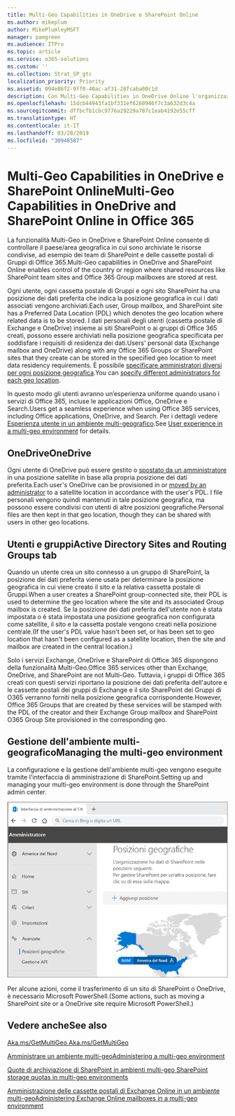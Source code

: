 ```yaml
---
title: Multi-Geo Capabilities in OneDrive e SharePoint Online
ms.author: mikeplum
author: MikePlumleyMSFT
manager: pamgreen
ms.audience: ITPro
ms.topic: article
ms.service: o365-solutions
ms.custom: ''
ms.collection: Strat_SP_gtc
localization_priority: Priority
ms.assetid: 094e86f2-9ff0-40ac-af31-28fcaba00c1d
description: Con Multi-Geo Capabilities in OneDrive Online l'organizzazione può espandere la propria presenza Office 365 a più paesi/aree geografiche.
ms.openlocfilehash: 15dcb44943fa1bf331ef6260946f7c3a632d3c4a
ms.sourcegitcommit: dffbcfb1cbc9776a29229a787c1eab4192e55cff
ms.translationtype: HT
ms.contentlocale: it-IT
ms.lasthandoff: 03/28/2019
ms.locfileid: "30948587"
---
```

# <a name="multi-geo-capabilities-in-onedrive-and-sharepoint-online"></a><span data-ttu-id="a43c5-103">Multi-Geo Capabilities in OneDrive e SharePoint Online</span><span class="sxs-lookup"><span data-stu-id="a43c5-103">Multi-Geo Capabilities in OneDrive and SharePoint Online in Office 365</span></span>

<span data-ttu-id="a43c5-104">La funzionalità Multi-Geo in OneDrive e SharePoint Online consente di controllare il paese/area geografica in cui sono archiviate le risorse condivise, ad esempio dei team di SharePoint e delle cassette postali di Gruppi di Office 365.</span><span class="sxs-lookup"><span data-stu-id="a43c5-104">Multi-Geo capabilities in OneDrive and SharePoint Online enables control of the country or region where shared resources like SharePoint team sites and Office 365 Group mailboxes are stored at rest.</span></span>

<span data-ttu-id="a43c5-105">Ogni utente, ogni cassetta postale di Gruppi e ogni sito SharePoint ha una posizione dei dati preferita che indica la posizione geografica in cui i dati associati vengono archiviati.</span><span class="sxs-lookup"><span data-stu-id="a43c5-105">Each user, Group mailbox, and SharePoint site has a Preferred Data Location (PDL) which denotes the geo location where related data is to be stored.</span></span> <span data-ttu-id="a43c5-106">I dati personali degli utenti (cassetta postale di Exchange e OneDrive) insieme ai siti SharePoint o ai gruppi di Office 365 creati, possono essere archiviati nella posizione geografica specificata per soddisfare i requisiti di residenza dei dati.</span><span class="sxs-lookup"><span data-stu-id="a43c5-106">Users' personal data (Exchange mailbox and OneDrive) along with any Office 365 Groups or SharePoint sites that they create can be stored in the specified geo location to meet data residency requirements.</span></span> <span data-ttu-id="a43c5-107">È possibile [specificare amministratori diversi per ogni posizione geografica](add-a-sharepoint-geo-admin.md).</span><span class="sxs-lookup"><span data-stu-id="a43c5-107">You can [specify different administrators for each geo location](add-a-sharepoint-geo-admin.md).</span></span>

<span data-ttu-id="a43c5-108">In questo modo gli utenti avranno un’esperienza uniforme quando usano i servizi di Office 365, incluse le applicazioni Office, OneDrive e Search.</span><span class="sxs-lookup"><span data-stu-id="a43c5-108">Users get a seamless experience when using Office 365 services, including Office applications, OneDrive, and Search.</span></span> <span data-ttu-id="a43c5-109">Per i dettagli vedere [Esperienza utente in un ambiente multi-geografico](multi-geo-user-experience.md).</span><span class="sxs-lookup"><span data-stu-id="a43c5-109">See [User experience in a multi-geo environment](multi-geo-user-experience.md) for details.</span></span>

## <a name="onedrive"></a><span data-ttu-id="a43c5-110">OneDrive</span><span class="sxs-lookup"><span data-stu-id="a43c5-110">OneDrive</span></span>

<span data-ttu-id="a43c5-111">Ogni utente di OneDrive può essere gestito o [spostato da un amministratore](move-onedrive-between-geo-locations.md) in una posizione satellite in base alla propria posizione dei dati preferita.</span><span class="sxs-lookup"><span data-stu-id="a43c5-111">Each user's OneDrive can be provisioned in or [moved by an administrator](move-onedrive-between-geo-locations.md) to a satellite location in accordance with the user's PDL.</span></span> <span data-ttu-id="a43c5-112">I file personali vengono quindi mantenuti in tale posizione geografica, ma possono essere condivisi con utenti di altre posizioni geografiche.</span><span class="sxs-lookup"><span data-stu-id="a43c5-112">Personal files are then kept in that geo location, though they can be shared with users in other geo locations.</span></span>

## <a name="sites-and-groups"></a><span data-ttu-id="a43c5-113">Utenti e gruppi</span><span class="sxs-lookup"><span data-stu-id="a43c5-113">Active Directory Sites and Routing Groups tab</span></span>

<span data-ttu-id="a43c5-114">Quando un utente crea un sito connesso a un gruppo di SharePoint, la posizione dei dati preferita viene usata per determinare la posizione geografica in cui viene creato il sito e la relativa cassetta postale di Gruppi.</span><span class="sxs-lookup"><span data-stu-id="a43c5-114">When a user creates a SharePoint group-connected site, their PDL is used to determine the geo location where the site and its associated Group mailbox is created.</span></span> <span data-ttu-id="a43c5-115">Se la posizione dei dati preferita dell'utente non è stata impostata o è stata impostata una posizione geografica non configurata come satellite, il sito e la cassetta postale vengono creati nella posizione centrale.</span><span class="sxs-lookup"><span data-stu-id="a43c5-115">(If the user's PDL value hasn't been set, or has been set to geo location that hasn't been configured as a satellite location, then the site and mailbox are created in the central location.)</span></span>

<span data-ttu-id="a43c5-116">Solo i servizi Exchange, OneDrive e SharePoint di Office 365 dispongono della funzionalità Multi-Geo.</span><span class="sxs-lookup"><span data-stu-id="a43c5-116">Office 365 services other than Exchange, OneDrive, and SharePoint are not Multi-Geo.</span></span> <span data-ttu-id="a43c5-117">Tuttavia, i gruppi di Office 365 creati con questi servizi riportano la posizione dei dati preferita dell'autore e le cassette postali dei gruppi di Exchange e il sito SharePoint dei Gruppi di O365 verranno forniti nella posizione geografica corrispondente.</span><span class="sxs-lookup"><span data-stu-id="a43c5-117">However, Office 365 Groups that are created by these services will be stamped with the PDL of the creator and their Exchange Group mailbox and SharePoint O365 Group Site provisioned in the corresponding geo.</span></span> 

## <a name="managing-the-multi-geo-environment"></a><span data-ttu-id="a43c5-118">Gestione dell'ambiente multi-geografico</span><span class="sxs-lookup"><span data-stu-id="a43c5-118">Managing the multi-geo environment</span></span>

<span data-ttu-id="a43c5-119">La configurazione e la gestione dell'ambiente multi-geo vengono eseguite tramite l'interfaccia di amministrazione di SharePoint.</span><span class="sxs-lookup"><span data-stu-id="a43c5-119">Setting up and managing your multi-geo environment is done through the SharePoint admin center.</span></span> 

![Schermata della pagina con le posizioni geografiche nell'interfaccia di amministrazione di SharePoint](media/sharepoint-multi-geo-admin-center.png)

<span data-ttu-id="a43c5-121">Per alcune azioni, come il trasferimento di un sito di SharePoint o OneDrive, è necessario Microsoft PowerShell.</span><span class="sxs-lookup"><span data-stu-id="a43c5-121">(Some actions, such as moving a SharePoint site or a OneDrive site require Microsoft PowerShell.)</span></span>

## <a name="see-also"></a><span data-ttu-id="a43c5-122">Vedere anche</span><span class="sxs-lookup"><span data-stu-id="a43c5-122">See also</span></span>

[<span data-ttu-id="a43c5-123">Aka.ms/GetMultiGeo </span><span class="sxs-lookup"><span data-stu-id="a43c5-123">Aka.ms/GetMultiGeo </span></span>](https://Aka.ms/GetMultiGeo)

[<span data-ttu-id="a43c5-124">Amministrare un ambiente multi-geo</span><span class="sxs-lookup"><span data-stu-id="a43c5-124">Administering a multi-geo environment</span></span>](administering-a-multi-geo-environment.md)

[<span data-ttu-id="a43c5-125">Quote di archiviazione di SharePoint in ambienti multi-geo </span><span class="sxs-lookup"><span data-stu-id="a43c5-125">SharePoint storage quotas in multi-geo environments</span></span>](sharepoint-multi-geo-storage-quota.md)

[<span data-ttu-id="a43c5-126">Amministrazione delle cassette postali di Exchange Online in un ambiente multi-geo</span><span class="sxs-lookup"><span data-stu-id="a43c5-126">Administering Exchange Online mailboxes in a multi-geo environment</span></span>](administering-exchange-online-multi-geo.md)
